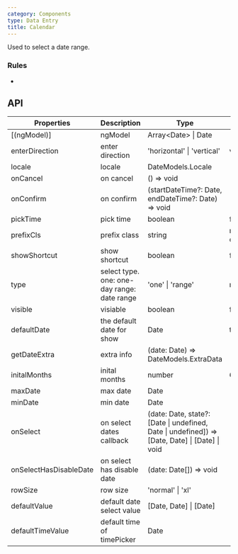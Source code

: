```yaml
---
category: Components
type: Data Entry
title: Calendar
---
```


Used to select a date range.

### Rules
-

## API

Properties | Description | Type | Default | Required
-----------|------------|------|--------|--------
\[(ngModel)\]|ngModel|Array\<Date\> \| Date|<span> </span>|false
enterDirection|enter direction |'horizontal' \| 'vertical'| vertical|false
locale|locale|DateModels.Locale|<span> </span>|false
onCancel|on cancel|() => void|<span> </span>|false
onConfirm|on confirm|(startDateTime?: Date, endDateTime?: Date) => void|<span> </span>|false
pickTime|pick time|boolean| false|false
prefixCls| prefix class|string| rmc-calendar|false
showShortcut|show shortcut|boolean| false|false
type|select type. one: one-day range: date range|'one' \| 'range'| range|false
visible|visiable|boolean| false|false
defaultDate|the default date for show|Date| today|false
getDateExtra|extra info|(date: Date) => DateModels.ExtraData|<span> </span>|false
initalMonths|inital months|number| 6|false
maxDate|max date|Date|<span> </span>|false
minDate|min date|Date|<span> </span>|false
onSelect | on select dates callback | (date: Date, state?: \[Date \| undefined, Date \| undefined\]) => \[Date, Date\] \| \[Date\] \| void |<span> </span> | false
onSelectHasDisableDate|on select has disable date|(date: Date[]) => void|<span> </span>|false
rowSize|row size|'normal' \| 'xl'|<span> </span>|false
defaultValue | default date select value | \[Date, Date\] \| \[Date\] |<span> </span> | false
defaultTimeValue|default time of timePicker|Date|<span> </span>|false
